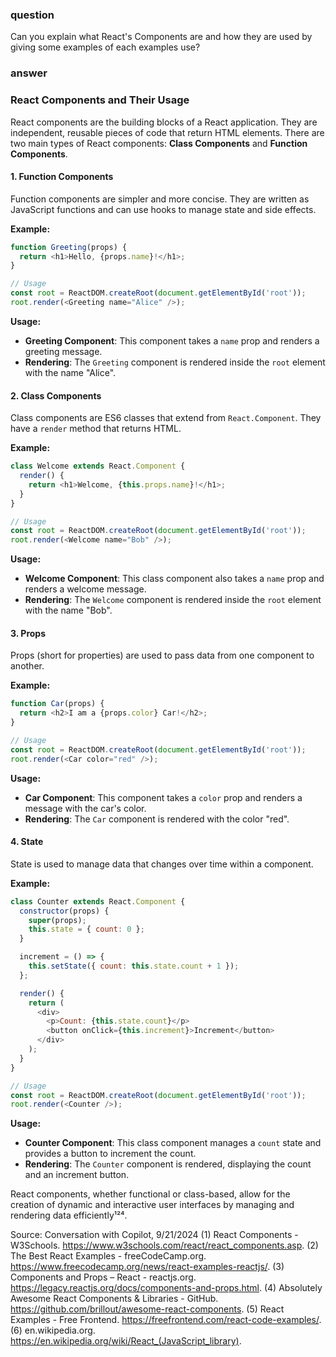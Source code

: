 ### question
Can you explain what React's Components are and how they are used by giving some examples of each examples use?

### answer
### React Components and Their Usage

React components are the building blocks of a React application. They are independent, reusable pieces of code that return HTML elements. There are two main types of React components: **Class Components** and **Function Components**.

#### **1. Function Components**
Function components are simpler and more concise. They are written as JavaScript functions and can use hooks to manage state and side effects.

**Example:**
```javascript
function Greeting(props) {
  return <h1>Hello, {props.name}!</h1>;
}

// Usage
const root = ReactDOM.createRoot(document.getElementById('root'));
root.render(<Greeting name="Alice" />);
```
**Usage:**
- **Greeting Component**: This component takes a `name` prop and renders a greeting message.
- **Rendering**: The `Greeting` component is rendered inside the `root` element with the name "Alice".

#### **2. Class Components**
Class components are ES6 classes that extend from `React.Component`. They have a `render` method that returns HTML.

**Example:**
```javascript
class Welcome extends React.Component {
  render() {
    return <h1>Welcome, {this.props.name}!</h1>;
  }
}

// Usage
const root = ReactDOM.createRoot(document.getElementById('root'));
root.render(<Welcome name="Bob" />);
```
**Usage:**
- **Welcome Component**: This class component also takes a `name` prop and renders a welcome message.
- **Rendering**: The `Welcome` component is rendered inside the `root` element with the name "Bob".

#### **3. Props**
Props (short for properties) are used to pass data from one component to another.

**Example:**
```javascript
function Car(props) {
  return <h2>I am a {props.color} Car!</h2>;
}

// Usage
const root = ReactDOM.createRoot(document.getElementById('root'));
root.render(<Car color="red" />);
```
**Usage:**
- **Car Component**: This component takes a `color` prop and renders a message with the car's color.
- **Rendering**: The `Car` component is rendered with the color "red".

#### **4. State**
State is used to manage data that changes over time within a component.

**Example:**
```javascript
class Counter extends React.Component {
  constructor(props) {
    super(props);
    this.state = { count: 0 };
  }

  increment = () => {
    this.setState({ count: this.state.count + 1 });
  };

  render() {
    return (
      <div>
        <p>Count: {this.state.count}</p>
        <button onClick={this.increment}>Increment</button>
      </div>
    );
  }
}

// Usage
const root = ReactDOM.createRoot(document.getElementById('root'));
root.render(<Counter />);
```
**Usage:**
- **Counter Component**: This class component manages a `count` state and provides a button to increment the count.
- **Rendering**: The `Counter` component is rendered, displaying the count and an increment button.

React components, whether functional or class-based, allow for the creation of dynamic and interactive user interfaces by managing and rendering data efficiently¹²⁴.

Source: Conversation with Copilot, 9/21/2024
(1) React Components - W3Schools. https://www.w3schools.com/react/react_components.asp.
(2) The Best React Examples - freeCodeCamp.org. https://www.freecodecamp.org/news/react-examples-reactjs/.
(3) Components and Props – React - reactjs.org. https://legacy.reactjs.org/docs/components-and-props.html.
(4) Absolutely Awesome React Components & Libraries - GitHub. https://github.com/brillout/awesome-react-components.
(5) React Examples - Free Frontend. https://freefrontend.com/react-code-examples/.
(6) en.wikipedia.org. https://en.wikipedia.org/wiki/React_(JavaScript_library).